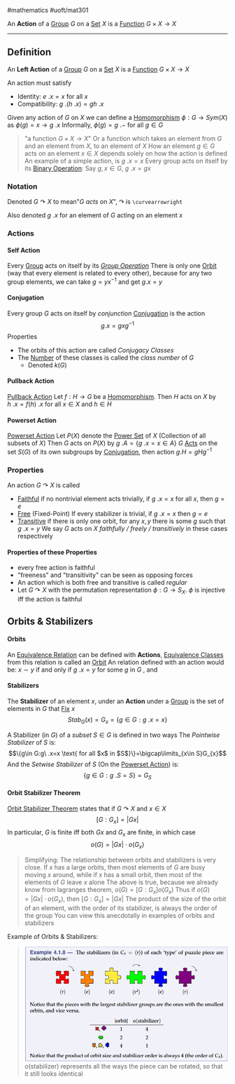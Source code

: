 #mathematics 
#uoft/mat301 

An **Action** of a [Group](Group.md) $G$ on a [Set](../MAT223%20Notes/Set.md) $X$ is a [Function](../MAT235%20Notes/Function.md) $G\times X\rightarrow X$ 

---

## Definition
An **Left Action** of a [Group](Group.md) $G$ on a [Set](../MAT223%20Notes/Set.md) $X$ is a [Function](../MAT235%20Notes/Function.md) $G\times X\rightarrow X$ 

An action must satisfy
- Identity: $e \ .x =x$ for all $x$
- Compatibility: $g \ .(h \ . x)=gh \ . x$

Given any action of $G$ on $X$ we can define a [Homomorphism](Homomorphism.md) $\phi:G\to Sym(X)$ as $\phi(g)=x\to g \ .x$
	Informally, $\phi(g)=g \ .-$ for all $g\in G$

> "a function $G\times X\rightarrow X$"
> 	Or a function which takes an element from $G$ and an element from $X$, to an element of $X$
> How an element $g\in G$ acts on an element $x\in X$ depends solely on how the action is defined
> An example of a simple action, is $g \ . x =x$
> Every group acts on itself by its [Binary Operation](Binary%20Operation.md):
> 	Say $g,x\in G$, $g \ .x=gx$

### Notation
Denoted $G\curvearrowright X$ to mean"$G$ *acts* on $X$", 
	$\curvearrowright$ is `\curvearrowright`

Also denoted $g \ .x$ for an element of $G$ acting on an element $x$
### Actions
#### Self Action
Every [Group](Group.md) acts on itself by its *[Group Operation](Composition%20Law.md)*
	There is only one [Orbit](Orbit.md) (way that every element is related to every other), because for any two group elements, we can take $g=yx^{-1}$ and get $g.x=y$

#### Conjugation
Every group $G$ acts on itself by *conjunction*
[Conjugation](Conjugation.md) is the action
$$g.x=gxg^{-1}$$
Properties
- The orbits of this action are called *Conjugacy Classes*
- The [Number](Index.md) of these classes is called the *class number* of $G$
	- Denoted $k(G)$

#### Pullback Action
[Pullback Action](Pullback%20Action.md)
	Let $f:H\rightarrow G$ be a [Homomorphism](Homomorphism.md). Then $H$ acts on $X$ by $h \ .x=f(h) \ . x$ for all $x\in X$ and $h\in H$

#### Powerset Action
[Powerset Action](Powerset%20Action.md)
	Let $P(X)$ denote the [Power Set](Power%20Set.md) of $X$ (Collection of all subsets of $X$)
	Then $G$ acts on $P(X)$ by $g \ . A=\{g \ .x=x\in A\}$ 
$G$ [Acts](.md) on the set $S(G)$ of its own subgroups by [Conjugation](Conjugation.md), then action $g. H=gHg^{-1}$

### Properties
An action $G\curvearrowright X$ is called
- [Faithful](Faithful.md) if no nontrivial element acts trivially, if $g \ .x=x$ for all $x$, then $g=e$
- [Free](Free.md) (Fixed-Point) If every stabilizer is trivial, if $g \ .x=x$ then $g=e$
- [Transitive](../../Computer%20Science/CSC236/CSC236%20Notes/Transitive.md) if there is only one orbit, for any $x,y$ there is some $g$ such that $g \ .x=y$
We say $G$ acts on $X$ *faithfully / freely / transitively* in these cases respectively

#### Properties of these Properties
- every free action is faithful
- "freeness" and "transitivity" can be seen as opposing forces
- An action which is both free and transitive is called *regular*
- Let $G\curvearrowright X$ with the permutation representation $\phi : G\rightarrow  S_{X}$. $\phi$ is injective iff the action is faithful

## Orbits & Stabilizers
#### Orbits
An [Equivalence Relation](Equivalence%20Relation.md) can be defined with **Actions**, [Equivalence Classes](Equivalence%20Class.md) from this relation is called an [Orbit](Orbit.md)
An relation defined with an action would be:
	$x\sim y$ if and only if $g\ .x=y$ for some $g$ in $G$ , and

#### Stabilizers
The **Stabilizer** of an element $x$, under an **Action** under a [Group](Group.md) is the set of elements in $G$ that [Fix](Fix) $x$
$$Stab_{G}(x)=G_{x}=\{g\in G:g \ .x=x\}$$

A Stabilizer (in $G$) of a *subset* $S\in G$ is defined in two ways
The *Pointwise Stabilizer* of $S$ is:
$$\{g\in G:g\ .x=x \text{ for all $x$ in $S$}\}=\bigcap\limits_{x\in S}G_{x}$$
And the *Setwise Stabilizer* of $S$ (On the [Powerset Action](Powerset%20Action.md)) is:
$$\{g\in G:g\ . S=S\}=G_{S}$$

#### Orbit Stabilizer Theorem
[Orbit Stabilizer Theorem](Orbit%20Stabilizer%20Theorem.md) states that if $G\curvearrowright X$ and $x\in X$
$$[G:G_{x}]=|Gx|$$
In particular, $G$ is finite iff both $Gx$ and $G_{x}$ are finite, in which case
$$o(G)=|Gx|\cdot o(G_{x})$$
> Simplifying:
> 	The relationship between orbits and stabilizers is very close. 
> 		If $x$ has a large orbits, then most elements of $G$ are busy moving $x$ around, while if $x$ has a small orbit, then most of the elements of $G$ leave $x$ alone
> 	The above is true, because we already know from lagranges theorem, $o(G)=[G:G_{x}]o(G_{x})$ 
> 		Thus if $o(G)=|Gx|\cdot o(G_{x})$, then $[G:G_{x}]=|Gx|$
> 	The product of the size of the orbit of an element, with the order of its stabilizer, is always the order of the group
> 		You can view this anecdotally in examples of orbits and stabilizers

 Example of Orbits & Stabilizers:
> 	![Stabilizer Puzzle Piece Example Image](Stabilizer%20Puzzle%20Piece%20Example%20Image.png)
> 	o(stabilizer) represents all the ways the piece can be rotated, so that it still looks identical

